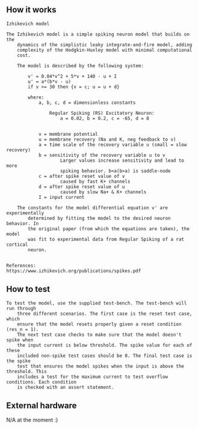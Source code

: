 <!---
You can also include images in this folder and reference them in the markdown. 
Each image must be less than 512 kb in size, and the combined size of all images 
must be less than 1 MB.-->

## How it works

    Izhikevich model 

    The Izhikevich model is a simple spiking neuron model that builds on the 
        dynamics of the simplistic leaky integrate-and-fire model, adding 
        complexity of the Hodgkin-Huxley model with minimal computational 
        cost.

        The model is described by the following system:

            v' = 0.04*v^2 + 5*v + 140 - u + I
            u' = a*(b*v - u)
            if v >= 30 then {v = c; u = u + d}

            where: 
                a, b, c, d = dimensionless constants

                    Regular Spiking (RS) Excitatory Neuron:
                        a = 0.02, b = 0.2, c = -65, d = 8
    
                    
                v = membrane potential
                u = membrane recovery (Na and K, neg feedback to v)
                a = time scale of the recovery variable u (small = slow recovery)
                b = sensitivity of the recovery variable u to v
                        Larger values increase sensitivity and lead to more 
                        spiking behavior. b<a(b>a) is saddle-node
                c = after spike reset value of v
                        caused by fast K+ channels
                d = after spike reset value of u
                        caused by slow Na+ & K+ channels
                I = input current

        The constants for the model differential equation v' are experimentally
            determined by fitting the model to the desired neuron behavior. In 
            the original paper (from which the equations are taken), the model 
            was fit to experimental data from Regular Spiking of a rat cortical 
            neuron.


    References:
    https://www.izhikevich.org/publications/spikes.pdf

## How to test

    To test the model, use the supplied test-bench. The test-bench will run through
        three different scenarios. The first case is the reset test case, which 
        ensure that the model resets properly given a reset condition (res_n = 1).
        The next test case checks to make sure that the model doesn't spike when 
        the input current is below threshold. The spike value for each of these
        included non-spike test cases should be 0. The final test case is the spike 
        test that ensures the model spikes when the input is above the threshold. This
        includes a test for the maximum current to test overflow conditions. Each condition
        is checked with an assert statement. 

## External hardware

N/A at the moment :) 

